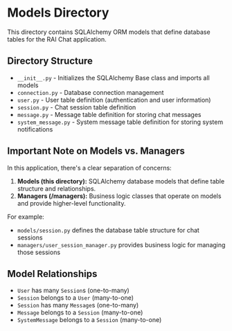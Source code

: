 # Models Directory

This directory contains SQLAlchemy ORM models that define database tables for the RAI Chat application.

## Directory Structure

- `__init__.py` - Initializes the SQLAlchemy Base class and imports all models
- `connection.py` - Database connection management
- `user.py` - User table definition (authentication and user information)
- `session.py` - Chat session table definition
- `message.py` - Message table definition for storing chat messages
- `system_message.py` - System message table definition for storing system notifications

## Important Note on Models vs. Managers

In this application, there's a clear separation of concerns:

1. **Models (this directory):** SQLAlchemy database models that define table structure and relationships.
2. **Managers (/managers):** Business logic classes that operate on models and provide higher-level functionality.

For example:
- `models/session.py` defines the database table structure for chat sessions
- `managers/user_session_manager.py` provides business logic for managing those sessions

## Model Relationships

- `User` has many `Session`s (one-to-many)
- `Session` belongs to a `User` (many-to-one)
- `Session` has many `Message`s (one-to-many)
- `Message` belongs to a `Session` (many-to-one)
- `SystemMessage` belongs to a `Session` (many-to-one)
